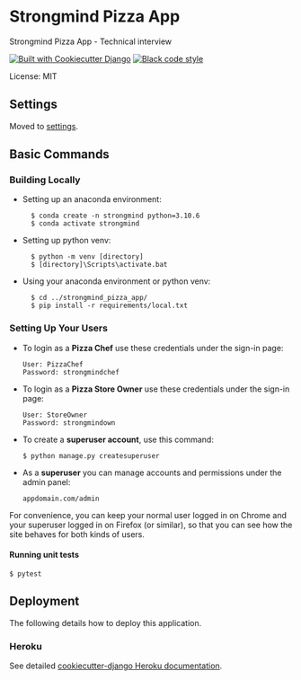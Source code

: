 # Strongmind Pizza App

Strongmind Pizza App - Technical interview

[![Built with Cookiecutter Django](https://img.shields.io/badge/built%20with-Cookiecutter%20Django-ff69b4.svg?logo=cookiecutter)](https://github.com/cookiecutter/cookiecutter-django/)
[![Black code style](https://img.shields.io/badge/code%20style-black-000000.svg)](https://github.com/ambv/black)

License: MIT

## Settings

Moved to [settings](http://cookiecutter-django.readthedocs.io/en/latest/settings.html).

## Basic Commands

### Building Locally

- Setting up an anaconda environment:

        $ conda create -n strongmind python=3.10.6
        $ conda activate strongmind

- Setting up python venv:

        $ python -m venv [directory]
        $ [directory]\Scripts\activate.bat

- Using your anaconda environment or python venv:

        $ cd ../strongmind_pizza_app/
        $ pip install -r requirements/local.txt


### Setting Up Your Users

-   To login as a **Pizza Chef** use these credentials under the sign-in page:

        User: PizzaChef
        Password: strongmindchef

-   To login as a **Pizza Store Owner** use these credentials under the sign-in page:

        User: StoreOwner
        Password: strongmindown

-   To create a **superuser account**, use this command:

        $ python manage.py createsuperuser

-   As a **superuser** you can manage accounts and permissions under the admin panel:

        appdomain.com/admin

For convenience, you can keep your normal user logged in on Chrome and your superuser logged in on Firefox (or similar), so that you can see how the site behaves for both kinds of users.


#### Running unit tests

    $ pytest


## Deployment

The following details how to deploy this application.

### Heroku

See detailed [cookiecutter-django Heroku documentation](http://cookiecutter-django.readthedocs.io/en/latest/deployment-on-heroku.html).
